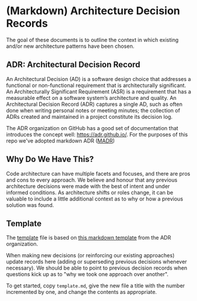 # (Markdown) Architecture Decision Records

The goal of these documents is to outline the context in which existing
and/or new architecture patterns have been chosen.

## ADR: Architectural Decision Record

An Architectural Decision (AD) is a software design choice that addresses
a functional or non-functional requirement that is architecturally
significant. An Architecturally Significant Requirement (ASR) is a
requirement that has a measurable effect on a software system’s
architecture and quality. An Architectural Decision Record (ADR) captures
a single AD, such as often done when writing personal notes or meeting
minutes; the collection of ADRs created and maintained in a project
constitute its decision log.

The ADR organization on GitHub has a good set of documentation that
introduces the concept well: <https://adr.github.io/>. For the purposes of this
repo we've adopted markdown ADR ([MADR](https://adr.github.io/madr/))

## Why Do We Have This?

Code architecture can have multiple facets and focuses, and there are pros
and cons to every approach. We believe and honour that any previous
architecture decisions were made with the best of intent and under informed
conditions. As architecture shifts or roles change, it can be valuable to
include a little additional context as to why or how a previous solution was
found.

## Template

The [template](./template.md) file is based on [this markdown
template](https://raw.githubusercontent.com/adr/madr/master/template/template.md)
from the ADR organization.

When making new decisions (or reinforcing our existing approaches) update
records here (adding or superseding previous decisions whenever necessary). We
should be able to point to previous decision records when questions kick up
as to "why we took one approach over another".

To get started, copy `template.md`, give the new file a title with the number incremented by one, and change the contents as appropriate.
